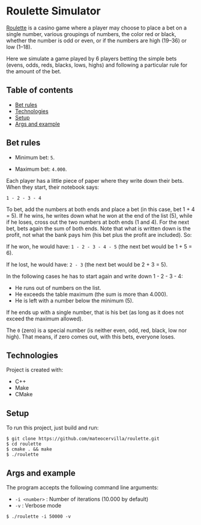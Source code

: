 # Roulette Simulator
[Roulette](https://en.wikipedia.org/wiki/Roulette) is a casino game where a player may choose to place a bet on a single number, various groupings of numbers, the color red or black, whether the number is odd or even, or if the numbers are high (19–36) or low (1–18).

Here we simulate a game played by 6 players betting the simple bets (evens, odds, reds, blacks, lows, highs) and following a particular rule for the amount of the bet.

## Table of contents
* [Bet rules](#bet-rules)
* [Technologies](#technologies)
* [Setup](#setup)
* [Args and example](#args-and-example)

## Bet rules

- Minimum bet: `5`.

- Maximum bet: `4.000`.

Each player has a little piece of paper where they write down their bets. When they start, their notebook says:

`1 - 2 - 3 - 4`

To bet, add the numbers at both ends and place a bet (in this case, bet 1 + 4 = 5). If he wins, he writes down what he won at the end of the list (5), while if he loses, cross out the two numbers at both ends (1 and 4). For the next bet, bets again the sum of both ends. Note that what is written down is the profit, not what the bank pays him (his bet plus the profit are included). So:

If he won, he would have: `1 - 2 - 3 - 4 - 5` (the next bet would be 1 + 5 = 6).

If he lost, he would have: `2 - 3` (the next bet would be 2 + 3 = 5).

In the following cases he has to start again and write down 1 - 2 - 3 - 4:
- He runs out of numbers on the list.
- He exceeds the table maximum (the sum is more than 4.000).
- He is left with a number below the minimum (5).

If he ends up with a single number, that is his bet (as long as it does not exceed the maximum allowed).

The `0` (zero) is a special number (is neither even, odd, red, black, low nor high). That means, if zero comes out, with this bets, everyone loses.

## Technologies
Project is created with:
* C++
* Make
* CMake
	
## Setup
To run this project, just build and run:

```
$ git clone https://github.com/mateocervilla/roulette.git
$ cd roulette
$ cmake . && make
$ ./roulette
```
	
## Args and example
The program accepts the following command line arguments:

* `-i <number>` : Number of iterations (10.000 by default)
* `-v` : Verbose mode

```
$ ./roulette -i 50000 -v
```